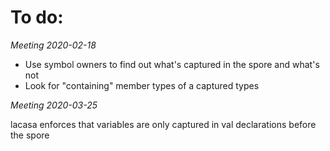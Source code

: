 # To do:

*Meeting 2020-02-18*

* Use symbol owners to find out what's captured in the spore and what's not
* Look for "containing" member types of a captured types


*Meeting 2020-03-25*

lacasa enforces that variables are only captured in val declarations before the spore